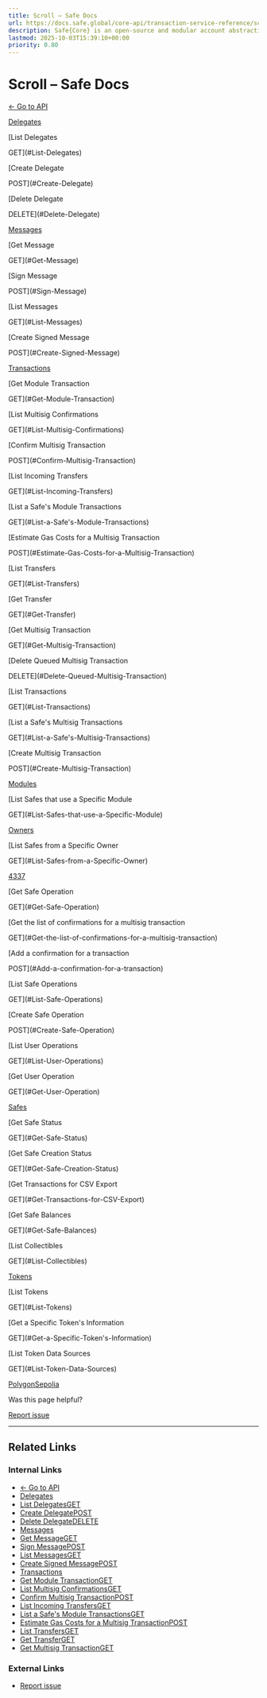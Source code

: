 ```yaml
---
title: Scroll – Safe Docs
url: https://docs.safe.global/core-api/transaction-service-reference/scroll
description: Safe{Core} is an open-source and modular account abstraction stack. Learn about its features and how to use it.
lastmod: 2025-10-03T15:39:10+00:00
priority: 0.80
---
```


# Scroll – Safe Docs

[← Go to API](/core-api/transaction-service-overview)

[Delegates](#Delegates)

[List Delegates

GET](#List-Delegates)

[Create Delegate

POST](#Create-Delegate)

[Delete Delegate

DELETE](#Delete-Delegate)

[Messages](#Messages)

[Get Message

GET](#Get-Message)

[Sign Message

POST](#Sign-Message)

[List Messages

GET](#List-Messages)

[Create Signed Message

POST](#Create-Signed-Message)

[Transactions](#Transactions)

[Get Module Transaction

GET](#Get-Module-Transaction)

[List Multisig Confirmations

GET](#List-Multisig-Confirmations)

[Confirm Multisig Transaction

POST](#Confirm-Multisig-Transaction)

[List Incoming Transfers

GET](#List-Incoming-Transfers)

[List a Safe's Module Transactions

GET](#List-a-Safe's-Module-Transactions)

[Estimate Gas Costs for a Multisig Transaction

POST](#Estimate-Gas-Costs-for-a-Multisig-Transaction)

[List Transfers

GET](#List-Transfers)

[Get Transfer

GET](#Get-Transfer)

[Get Multisig Transaction

GET](#Get-Multisig-Transaction)

[Delete Queued Multisig Transaction

DELETE](#Delete-Queued-Multisig-Transaction)

[List Transactions

GET](#List-Transactions)

[List a Safe's Multisig Transactions

GET](#List-a-Safe's-Multisig-Transactions)

[Create Multisig Transaction

POST](#Create-Multisig-Transaction)

[Modules](#Modules)

[List Safes that use a Specific Module

GET](#List-Safes-that-use-a-Specific-Module)

[Owners](#Owners)

[List Safes from a Specific Owner

GET](#List-Safes-from-a-Specific-Owner)

[4337](#4337)

[Get Safe Operation

GET](#Get-Safe-Operation)

[Get the list of confirmations for a multisig transaction

GET](#Get-the-list-of-confirmations-for-a-multisig-transaction)

[Add a confirmation for a transaction

POST](#Add-a-confirmation-for-a-transaction)

[List Safe Operations

GET](#List-Safe-Operations)

[Create Safe Operation

POST](#Create-Safe-Operation)

[List User Operations

GET](#List-User-Operations)

[Get User Operation

GET](#Get-User-Operation)

[Safes](#Safes)

[Get Safe Status

GET](#Get-Safe-Status)

[Get Safe Creation Status

GET](#Get-Safe-Creation-Status)

[Get Transactions for CSV Export

GET](#Get-Transactions-for-CSV-Export)

[Get Safe Balances

GET](#Get-Safe-Balances)

[List Collectibles

GET](#List-Collectibles)

[Tokens](#Tokens)

[List Tokens

GET](#List-Tokens)

[Get a Specific Token's Information

GET](#Get-a-Specific-Token's-Information)

[List Token Data Sources

GET](#List-Token-Data-Sources)

[Polygon](/core-api/transaction-service-reference/polygon "Polygon")[Sepolia](/core-api/transaction-service-reference/sepolia "Sepolia")

Was this page helpful?

[Report issue](https://github.com/safe-global/safe-docs/issues/new?assignees=&labels=nextra-feedback&projects=&template=nextra-feedback.yml&title=%5BFeedback%5D+)

---

## Related Links

### Internal Links

- [← Go to API](https://docs.safe.global/core-api/transaction-service-overview)
- [Delegates](https://docs.safe.global/core-api/transaction-service-reference/scroll)
- [List DelegatesGET](https://docs.safe.global/core-api/transaction-service-reference/scroll)
- [Create DelegatePOST](https://docs.safe.global/core-api/transaction-service-reference/scroll)
- [Delete DelegateDELETE](https://docs.safe.global/core-api/transaction-service-reference/scroll)
- [Messages](https://docs.safe.global/core-api/transaction-service-reference/scroll)
- [Get MessageGET](https://docs.safe.global/core-api/transaction-service-reference/scroll)
- [Sign MessagePOST](https://docs.safe.global/core-api/transaction-service-reference/scroll)
- [List MessagesGET](https://docs.safe.global/core-api/transaction-service-reference/scroll)
- [Create Signed MessagePOST](https://docs.safe.global/core-api/transaction-service-reference/scroll)
- [Transactions](https://docs.safe.global/core-api/transaction-service-reference/scroll)
- [Get Module TransactionGET](https://docs.safe.global/core-api/transaction-service-reference/scroll)
- [List Multisig ConfirmationsGET](https://docs.safe.global/core-api/transaction-service-reference/scroll)
- [Confirm Multisig TransactionPOST](https://docs.safe.global/core-api/transaction-service-reference/scroll)
- [List Incoming TransfersGET](https://docs.safe.global/core-api/transaction-service-reference/scroll)
- [List a Safe's Module TransactionsGET](https://docs.safe.global/core-api/transaction-service-reference/scroll)
- [Estimate Gas Costs for a Multisig TransactionPOST](https://docs.safe.global/core-api/transaction-service-reference/scroll)
- [List TransfersGET](https://docs.safe.global/core-api/transaction-service-reference/scroll)
- [Get TransferGET](https://docs.safe.global/core-api/transaction-service-reference/scroll)
- [Get Multisig TransactionGET](https://docs.safe.global/core-api/transaction-service-reference/scroll)

### External Links

- [Report issue](https://github.com/safe-global/safe-docs/issues/new?assignees=&labels=nextra-feedback&projects=&template=nextra-feedback.yml&title=%5BFeedback%5D+)
